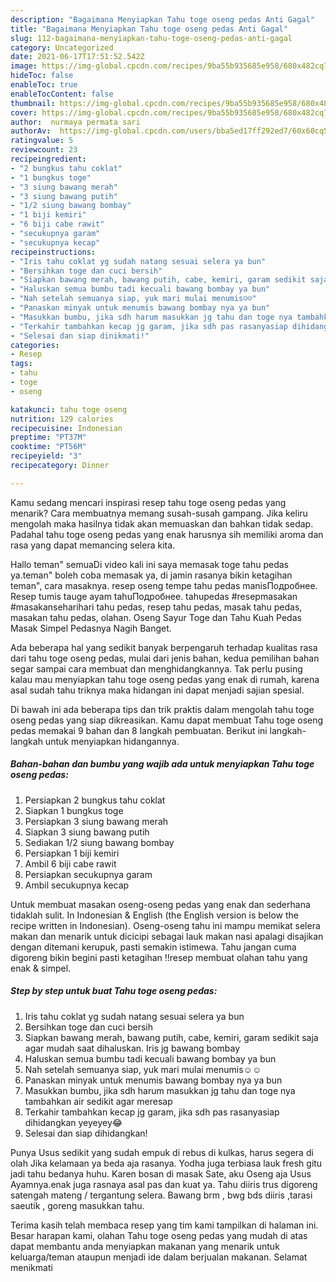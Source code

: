 ```yaml
---
description: "Bagaimana Menyiapkan Tahu toge oseng pedas Anti Gagal"
title: "Bagaimana Menyiapkan Tahu toge oseng pedas Anti Gagal"
slug: 112-bagaimana-menyiapkan-tahu-toge-oseng-pedas-anti-gagal
category: Uncategorized
date: 2021-06-17T17:51:52.542Z
image: https://img-global.cpcdn.com/recipes/9ba55b935685e958/680x482cq70/tahu-toge-oseng-pedas-foto-resep-utama.jpg
hideToc: false
enableToc: true
enableTocContent: false
thumbnail: https://img-global.cpcdn.com/recipes/9ba55b935685e958/680x482cq70/tahu-toge-oseng-pedas-foto-resep-utama.jpg
cover: https://img-global.cpcdn.com/recipes/9ba55b935685e958/680x482cq70/tahu-toge-oseng-pedas-foto-resep-utama.jpg
author:  nurmaya permata sari
authorAv:  https://img-global.cpcdn.com/users/bba5ed17ff292ed7/60x60cq50/avatar.jpg
ratingvalue: 5
reviewcount: 23
recipeingredient:
- "2 bungkus tahu coklat"
- "1 bungkus toge"
- "3 siung bawang merah"
- "3 siung bawang putih"
- "1/2 siung bawang bombay"
- "1 biji kemiri"
- "6 biji cabe rawit"
- "secukupnya garam"
- "secukupnya kecap"
recipeinstructions:
- "Iris tahu coklat yg sudah natang sesuai selera ya bun"
- "Bersihkan toge dan cuci bersih"
- "Siapkan bawang merah, bawang putih, cabe, kemiri, garam sedikit saja agar mudah saat dihaluskan. Iris jg bawang bombay"
- "Haluskan semua bumbu tadi kecuali bawang bombay ya bun"
- "Nah setelah semuanya siap, yuk mari mulai menumis☺☺"
- "Panaskan minyak untuk menumis bawang bombay nya ya bun"
- "Masukkan bumbu, jika sdh harum masukkan jg tahu dan toge nya tambahkan air sedikit agar meresap"
- "Terkahir tambahkan kecap jg garam, jika sdh pas rasanyasiap dihidangkan yeyeyey😂"
- "Selesai dan siap dinikmati!"
categories:
- Resep
tags:
- tahu
- toge
- oseng

katakunci: tahu toge oseng 
nutrition: 129 calories
recipecuisine: Indonesian
preptime: "PT37M"
cooktime: "PT56M"
recipeyield: "3"
recipecategory: Dinner

---
```



Kamu sedang mencari inspirasi resep tahu toge oseng pedas yang menarik? Cara membuatnya memang susah-susah gampang. Jika keliru mengolah maka hasilnya tidak akan memuaskan dan bahkan tidak sedap. Padahal tahu toge oseng pedas yang enak harusnya sih memiliki aroma dan rasa yang dapat memancing selera kita.


Hallo teman&#34; semuaDi video kali ini saya memasak toge tahu pedas ya.teman&#34; boleh coba memasak ya, di jamin rasanya bikin ketagihan teman&#34;, cara masaknya. resep oseng tempe tahu pedas manisПодробнее. Resep tumis tauge ayam tahuПодробнее. tahupedas #resepmasakan #masakanseharihari tahu pedas, resep tahu pedas, masak tahu pedas, masakan tahu pedas, olahan. Oseng Sayur Toge dan Tahu Kuah Pedas Masak Simpel Pedasnya Nagih Banget.

Ada beberapa hal yang sedikit banyak berpengaruh terhadap kualitas rasa dari tahu toge oseng pedas, mulai dari jenis bahan, kedua pemilihan bahan segar sampai cara membuat dan menghidangkannya. Tak perlu pusing kalau mau menyiapkan tahu toge oseng pedas yang enak di rumah, karena asal sudah tahu triknya maka hidangan ini dapat menjadi sajian spesial.


Di bawah ini ada beberapa tips dan trik praktis dalam mengolah tahu toge oseng pedas yang siap dikreasikan. Kamu dapat membuat Tahu toge oseng pedas memakai 9 bahan dan 8 langkah pembuatan. Berikut ini langkah-langkah untuk menyiapkan hidangannya.

<!--inarticleads1-->

##### Bahan-bahan dan bumbu yang wajib ada untuk menyiapkan Tahu toge oseng pedas:

1. Persiapkan 2 bungkus tahu coklat
1. Siapkan 1 bungkus toge
1. Persiapkan 3 siung bawang merah
1. Siapkan 3 siung bawang putih
1. Sediakan 1/2 siung bawang bombay
1. Persiapkan 1 biji kemiri
1. Ambil 6 biji cabe rawit
1. Persiapkan secukupnya garam
1. Ambil secukupnya kecap


Untuk membuat masakan oseng-oseng pedas yang enak dan sederhana tidaklah sulit. In Indonesian &amp; English (the English version is below the recipe written in Indonesian). Oseng-oseng tahu ini mampu memikat selera makan dan menarik untuk dicicipi sebagai lauk makan nasi apalagi disajikan dengan ditemani kerupuk, pasti semakin istimewa. Tahu jangan cuma digoreng bikin begini pasti ketagihan ‼resep membuat olahan tahu yang enak &amp; simpel. 

<!--inarticleads2-->

##### Step by step untuk buat Tahu toge oseng pedas:

1. Iris tahu coklat yg sudah natang sesuai selera ya bun
1. Bersihkan toge dan cuci bersih
1. Siapkan bawang merah, bawang putih, cabe, kemiri, garam sedikit saja agar mudah saat dihaluskan. Iris jg bawang bombay
1. Haluskan semua bumbu tadi kecuali bawang bombay ya bun
1. Nah setelah semuanya siap, yuk mari mulai menumis☺☺
1. Panaskan minyak untuk menumis bawang bombay nya ya bun
1. Masukkan bumbu, jika sdh harum masukkan jg tahu dan toge nya tambahkan air sedikit agar meresap
1. Terkahir tambahkan kecap jg garam, jika sdh pas rasanyasiap dihidangkan yeyeyey😂
1. Selesai dan siap dihidangkan!

Punya Usus sedikit yang sudah empuk di rebus di kulkas, harus segera di olah Jika kelamaan ya beda aja rasanya. Yodha juga terbiasa lauk fresh gitu jadi tahu bedanya huhu. Karen bosan di masak Sate, aku Oseng aja Usus Ayamnya.enak juga rasnaya asal pas dan kuat ya. Tahu diiris trus digoreng satengah mateng / tergantung selera. Bawang brm , bwg bds diiris ,tarasi saeutik , goreng masukkan tahu. 

Terima kasih telah membaca resep yang tim kami tampilkan di halaman ini. Besar harapan kami, olahan Tahu toge oseng pedas yang mudah di atas dapat membantu anda menyiapkan makanan yang menarik untuk keluarga/teman ataupun menjadi ide dalam berjualan makanan. Selamat menikmati
